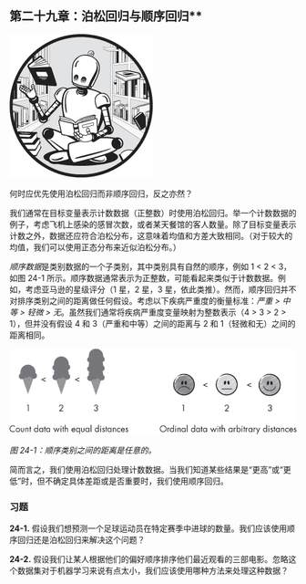 ## 第二十九章：泊松回归与顺序回归**

![Image](img/common.jpg)

何时应优先使用泊松回归而非顺序回归，反之亦然？

我们通常在目标变量表示计数数据（正整数）时使用泊松回归。举一个计数数据的例子，考虑飞机上感染的感冒次数，或者某天餐馆的客人数量。除了目标变量表示计数之外，数据还应符合泊松分布，这意味着均值和方差大致相同。（对于较大的均值，我们可以使用正态分布来近似泊松分布。）

*顺序数据*是类别数据的一个子类别，其中类别具有自然的顺序，例如 1 < 2 < 3，如图 24-1 所示。顺序数据通常表示为正整数，可能看起来类似于计数数据。例如，考虑亚马逊的星级评分（1 星，2 星，3 星，依此类推）。然而，顺序回归并不对排序类别之间的距离做任何假设。考虑以下疾病严重度的衡量标准：*严重 > 中等 > 轻微 > 无*。虽然我们通常将疾病严重度变量映射为整数表示（4 > 3 > 2 > 1），但并没有假设 4 和 3（严重和中等）之间的距离与 2 和 1（轻微和无）之间的距离相同。

![Image](img/24fig01.jpg)

*图 24-1：顺序类别之间的距离是任意的。*

简而言之，我们使用泊松回归处理计数数据。当我们知道某些结果是“更高”或“更低”时，但不确定具体差距或是否重要时，我们使用顺序回归。

### **习题**

**24-1.** 假设我们想预测一个足球运动员在特定赛季中进球的数量。我们应该使用顺序回归还是泊松回归来解决这个问题？

**24-2.** 假设我们让某人根据他们的偏好顺序排序他们最近观看的三部电影。忽略这个数据集对于机器学习来说有点太小，我们应该使用哪种方法来处理这种数据？
